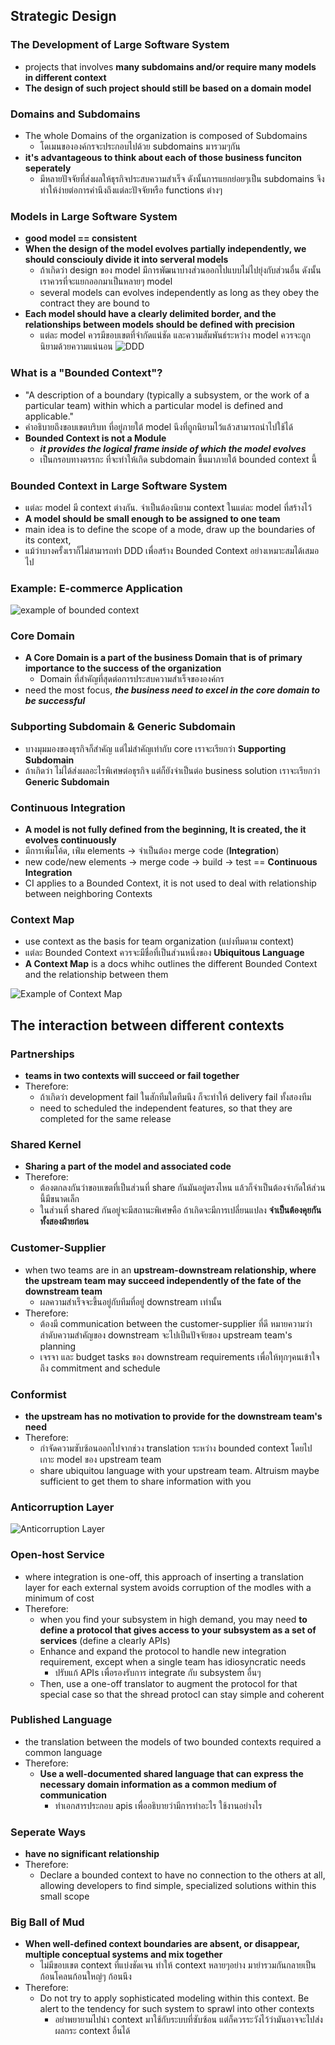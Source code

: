 ## Strategic Design

### The Development of Large Software System
- projects that involves **many subdomains and/or require many models in different context**
- **The design of such project should still be based on a domain model**

### Domains and Subdomains
- The whole Domains of the organization is composed of Subdomains
  - โดเมนขององค์กรจะประกอบไปด้วย subdomains มารวมๆกัน
- **it's advantageous to think about each of those business funciton seperately**
  - มีหลายปัจจัยที่ส่งผลให้ธุรกิจประสบความสำเร็จ ดังนั้นการแยกย่อยๆเป็น subdomains จึงทำให้ง่ายต่อการคำนึงถึงแต่ละปัจจัยหรือ functions ต่างๆ

### Models in Large Software System
- **good model == consistent**
- **When the design of the model evolves partially independently, we should consciouly divide it into serveral models**
  - ถ้าเกิดว่า design ของ model มีการพัฒนาบางส่วนออกไปแบบไม่ไปยุ่งกับส่วนอื่น ดังนั้นเราควรที่จะแยกออกมาเป็นหลายๆ model
  - several models can evolves independently as long as they obey the contract they are bound to
- **Each model should have a clearly delimited border, and the relationships between models should be defined with precision**
  - แต่ละ model ควรมีขอบเขตที่จำกัดแน่ชัด และความสัมพันธ์ระหว่าง model ควรจะถูกนิยามด้วยความแน่นอน
![DDD](https://media.discordapp.net/attachments/287239433517006848/1014368375184564264/unknown.png?width=1246&height=640)

### What is a "Bounded Context"?
- "A description of a boundary (typically a subsystem, or the work of a particular team) within which a particular model is defined and applicable."
- คำอธิบายถึงขอบเขตบริบท ที่อยู่ภายใต้ model นึงที่ถูกนิยามไว้แล้วสามารถนำไปใช้ได้
- **Bounded Context is not a Module**
  - ***it provides the logical frame inside of which the model evolves***
  -  เป็นกรอบทางตรรกะ ที่จะทำให้เกิด subdomain ขึ้นมาภายใต้ bounded context นี้

### Bounded Context in Large Software System
- แต่ละ model มี context ต่างกัน. จำเป็นต้องนิยาม context ในแต่ละ model ที่สร้างไว้
- **A model should be small enough to be assigned to one team**
- main idea is to define the scope of a mode, draw up the boundaries of its context,
- แม้ว่าบางครั้งเราก็ไม่สามารถทำ DDD เพื่อสร้าง Bounded Context อย่างเหมาะสมได้เสมอไป

### Example: E-commerce Application
![example of bounded context](https://media.discordapp.net/attachments/287239433517006848/1014372509082202112/unknown.png?width=885&height=640)

### Core Domain
- **A Core Domain is a part of the business Domain that is of primary importance to the success of the organization**
  - Domain ที่สำคัญที่สุดต่อการประสบความสำเร็จขององค์กร
- need the most focus, ***the business need to excel in the core domain to be successful***

### Subporting Subdomain & Generic Subdomain
- บางมุมมองของธุรกิจก็สำคัญ แต่ไม่สำคัญเท่ากับ core เราจะเรียกว่า **Supporting Subdomain**
- ถ้าเกิดว่า ไม่ได้ส่งผลอะไรพิเศษต่อธุรกิจ แต่ก็ยังจำเป็นต่อ business solution เราจะเรียกว่า **Generic Subdomain**

### Continuous Integration
- **A model is not fully defined from the beginning, It is created, the it evolves continuously**
- มีการเพิ่มโค้ด, เพ่ิม elements -> จำเป็นต้อง merge code (**Integration**)
- new code/new elements -> merge code -> build -> test == **Continuous Integration**
- CI applies to a Bounded Context, it is not used to deal with relationship between neighboring Contexts

### Context Map
- use context as the basis for team organization (แบ่งทีมตาม context)
- แต่ละ Bounded Context ควรจะมีชื่อที่เป็นส่วนหนึ่งของ **Ubiquitous Language**
- **A Context Map** is a docs whihc outlines the different Bounded Context and the relationship between them

![Example of Context Map](https://media.discordapp.net/attachments/287239433517006848/1014378486556803143/unknown.png?width=1240&height=640)

## The interaction between different contexts
### Partnerships
- **teams in two contexts will succeed or fail together**
- Therefore:
  - ถ้าเกิดว่า development fail ในสักทีมใดทีมนึง ก็จะทำให้ delivery fail ทั้งสองทีม
  - need to scheduled the independent features, so that they are completed for the same release

### Shared Kernel
- **Sharing a part of the model and associated code**
- Therefore:
  - ต้องตกลงกันว่าขอบเขตที่เป็นส่วนที่ share กันมันอยู่ตรงไหน แล้วก็จำเป็นต้องจำกัดให้ส่วนนี้มีขนาดเล็ก
  - ในส่วนที่ shared กันอยู่จะมีสถานะพิเศษคือ ถ้าเกิดจะมีการเปลี่ยนแปลง **จำเป็นต้องคุยกันทั้งสองฝ่ายก่อน**

### Customer-Supplier
- when two teams are in an **upstream-downstream relationship, where the upstream team may succeed independently of the fate of the downstream team**
  - ผลความสำเร็จจะขึ้นอยู่กับทีมที่อยู่ downstream เท่านั้น
- Therefore:
  - ต้องมี communication between the customer-supplier ที่ดี หมายความว่าลำดับความสำคัญของ downstream จะไปเป็นปัจจัยของ upstream team's planning
  - เจรจา และ budget tasks ของ downstream requirements เพื่อให้ทุกๆคนเข้าใจถึง commitment and schedule

### Conformist
- **the upstream has no motivation to provide for the downstream team's need**
- Therefore:
  - กำจัดความซับซ้อนออกไปจากช่วง translation ระหว่าง bounded context โดยไปเกาะ model ของ upstream team
  - share ubiquitou language with your upstream team. Altruism maybe sufficient to get them to share information with you

### Anticorruption Layer
![Anticorruption Layer](https://media.discordapp.net/attachments/287239433517006848/1014389014234677268/unknown.png?width=1000&height=640)

### Open-host Service
- where integration is one-off, this approach of inserting a translation layer for each external system avoids corruption of the modles with a minimum of cost
- Therefore:
  - when you find your subsystem in high demand, you may need **to define a protocol that gives access to your subsystem as a set of services** (define a clearly APIs)
  - Enhance and expand the protocol to handle new integration requirement, except when a single team has idiosyncratic needs
    - ปรับแก้ APIs เพื่อรองรับการ integrate กับ subsystem อื่นๆ
  - Then, use a one-off translator to augment the protocol for that special case so that the shread protocl can stay simple and coherent

### Published Language
- the translation between the models of two bounded contexts required a common language
- Therefore:
  - **Use a well-documented shared language that can express the necessary domain information as a common medium of communication**
    - ทำเอกสารประกอบ apis เพื่ออธิบายว่ามีการทำอะไร ใช้งานอย่างไร

### Seperate Ways
- **have no significant relationship**
- Therefore:
  - Declare a bounded context to have no connection to the others at all, allowing developers to find simple, specialized solutions within this small scope

### Big Ball of Mud
- **When well-defined context boundaries are absent, or disappear, multiple conceptual systems and mix together**
  - ไม่มีขอบเขต context ที่แบ่งชัดเจน ทำให้ context หลายๆอย่าง มายำรวมกันกลายเป็น ก้อนโคลนก้อนใหญ่ๆ ก้อนนึง
- Therefore:
  - Do not try to apply sophisticated modeling within this context. Be alert to the tendency for such system to sprawl into other contexts
    - อย่าพยายามไปนำ context มาใช้กับระบบที่ซับซ้อน แต่ก็ควรระวังไว้ว่ามันอาจจะไปส่งผลกระ context อื่นได้

